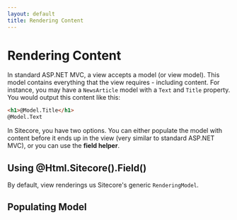 ```yaml
---
layout: default
title: Rendering Content
---
```


# Rendering Content

In standard ASP.NET MVC, a view accepts a model (or view model). This model contains everything that the view requires - including content. For instance, you may have a ``NewsArticle`` model with a ``Text`` and ``Title`` property. You would output this content like this:

```html
<h1>@Model.Title</h1>
@Model.Text
```

In Sitecore, you have two options. You can either populate the model with content before it ends up in the view (very similar to standard ASP.NET MVC), or you can use the **field helper**.

## Using @Html.Sitecore().Field()

By default, view renderings us Sitecore's generic ``RenderingModel``. 

## Populating Model 